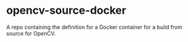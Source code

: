 # opencv-source-docker
A repo containing the definition for a Docker container for a build from source for OpenCV.
